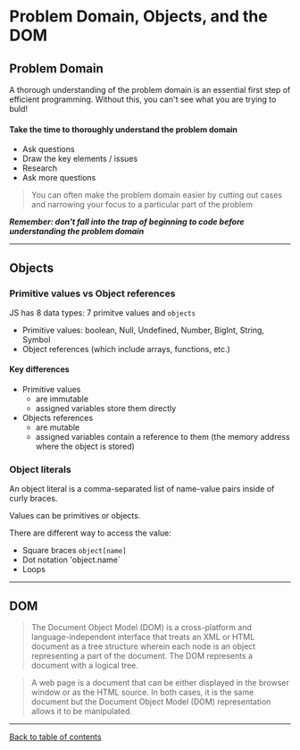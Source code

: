 # Problem Domain, Objects, and the DOM

## Problem Domain
A thorough understanding of the problem domain is an essential first step of efficient programming.  Without this, you can't see what you are trying to buld!

#### Take the time to thoroughly understand the problem domain
- Ask  questions
- Draw the key elements / issues
- Research
- Ask more questions

> You can often make the problem domain easier by cutting out cases and narrowing your focus to a particular part of the problem

***Remember: don't fall into the trap of beginning to code before understanding the problem domain***


---

## Objects

### Primitive values vs Object references
JS has 8 data types: 7 primitve values and `objects`

- Primitive values: boolean, Null, Undefined, Number, BigInt, String, Symbol
- Object references (which include arrays, functions, etc.)

#### Key differences

- Primitive values
    - are immutable
    - assigned variables store them directly
- Objects references
    - are mutable
    - assigned variables contain a reference to them (the memory address where the object is stored)

### Object literals
An object literal is a comma-separated list of name-value pairs inside of curly braces.

Values can be primitives or objects.

There are different way to access the value:
- Square braces `object[name]`
- Dot notation 'object.name`
- Loops

---

## DOM

> The Document Object Model (DOM) is a cross-platform and language-independent interface that treats an XML or HTML document as a tree structure wherein each node is an object representing a part of the document. The DOM represents a document with a logical tree.

> A web page is a document that can be either displayed in the browser window or as the HTML source. In both cases, it is the same document but the Document Object Model (DOM) representation allows it to be manipulated.


---

[Back to table of contents](../README.md)